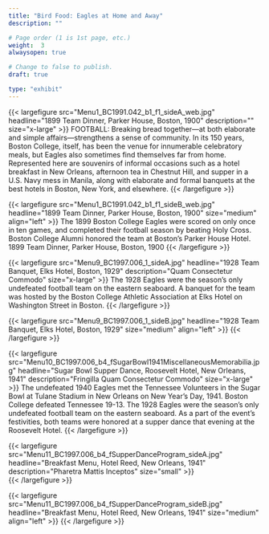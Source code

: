 ```yaml
---
title: "Bird Food: Eagles at Home and Away"
description: ""

# Page order (1 is 1st page, etc.)
weight:  3
alwaysopen: true

# Change to false to publish.
draft: true

type: "exhibit"
---
```


{{< largefigure src="Menu1_BC1991.042_b1_f1_sideA_web.jpg"
                headline="1899 Team Dinner, Parker House, Boston, 1900"
                description=""
                size="x-large" >}}
FOOTBALL: Breaking bread together—at both elaborate and simple affairs—strengthens a sense of community. In its 150 years, Boston College, itself, has been the venue for innumerable celebratory meals, but Eagles also sometimes find themselves far from home. Represented here are souvenirs of informal occasions such as a hotel breakfast in New Orleans, afternoon tea in Chestnut Hill, and supper in a U.S. Navy mess in Manila, along with elaborate and formal banquets at the best hotels in Boston, New York, and elsewhere.
{{< /largefigure >}}

{{< largefigure src="Menu1_BC1991.042_b1_f1_sideB_web.jpg"
                headline="1899 Team Dinner, Parker House, Boston, 1900"
                size="medium"
                align="left" >}}
The 1899 Boston College Eagles were scored on only once in ten games, and completed their football season by beating Holy Cross. Boston College Alumni honored the team at Boston’s Parker House Hotel.
1899 Team Dinner, Parker House, Boston, 1900
{{< /largefigure >}}

{{< largefigure src="Menu9_BC1997.006_1_sideA.jpg"
                headline="1928 Team Banquet, Elks Hotel, Boston, 1929"
                description="Quam Consectetur Commodo" 
                size="x-large" >}}
The 1928 Eagles were the season’s only undefeated football team on the eastern seaboard. A banquet for the team was hosted by the Boston College Athletic Association at Elks Hotel on Washington Street in Boston.
{{< /largefigure >}}

{{< largefigure src="Menu9_BC1997.006_1_sideB.jpg"
                headline="1928 Team Banquet, Elks Hotel, Boston, 1929"
                size="medium"
                align="left" >}}
{{< /largefigure >}}

{{< largefigure src="Menu10_BC1997.006_b4_fSugarBowl1941MiscellaneousMemorabilia.jpg"
                headline="Sugar Bowl Supper Dance, Roosevelt Hotel, New Orleans, 1941"
                description="Fringilla Quam Consectetur Commodo" 
                size="x-large" >}}
The undefeated 1940 Eagles met the Tennessee Volunteers in the Sugar Bowl at Tulane Stadium in New Orleans on New Year’s Day, 1941. Boston College defeated Tennessee 19-13. The 1928 Eagles were the season’s only undefeated football team on the eastern seaboard. As a part of the event’s festivities, both teams were honored at a supper dance that evening at the Roosevelt Hotel.
{{< /largefigure >}}

{{< largefigure src="Menu11_BC1997.006_b4_fSupperDanceProgram_sideA.jpg"
                headline="Breakfast Menu, Hotel Reed, New Orleans, 1941"
                description="Pharetra Mattis Inceptos"
                size="small" >}}				
{{< /largefigure >}}

{{< largefigure src="Menu11_BC1997.006_b4_fSupperDanceProgram_sideB.jpg"
                headline="Breakfast Menu, Hotel Reed, New Orleans, 1941"
                size="medium"
                align="left" >}}
{{< /largefigure >}}
